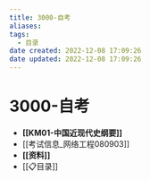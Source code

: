```yaml
---
title: 3000-自考
aliases:
tags:
  - 目录
date created: 2022-12-08 17:09:26
date updated: 2022-12-08 17:09:26
---
```


# 3000-自考

- **[[KM01-中国近现代史纲要]]**
- [[考试信息_网络工程080903]]
- **[[资料]]**
- [[📋目录]]
